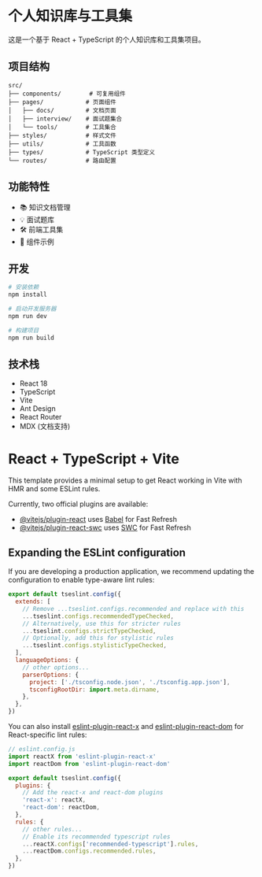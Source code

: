 # 个人知识库与工具集

这是一个基于 React + TypeScript 的个人知识库和工具集项目。

## 项目结构

```
src/
├── components/        # 可复用组件
├── pages/            # 页面组件
│   ├── docs/         # 文档页面
│   ├── interview/    # 面试题集合
│   └── tools/        # 工具集合
├── styles/           # 样式文件
├── utils/            # 工具函数
├── types/            # TypeScript 类型定义
└── routes/           # 路由配置
```

## 功能特性

- 📚 知识文档管理
- 💡 面试题库
- 🛠 前端工具集
- 🧩 组件示例

## 开发

```bash
# 安装依赖
npm install

# 启动开发服务器
npm run dev

# 构建项目
npm run build
```

## 技术栈

- React 18
- TypeScript
- Vite
- Ant Design
- React Router
- MDX (文档支持)

# React + TypeScript + Vite

This template provides a minimal setup to get React working in Vite with HMR and some ESLint rules.

Currently, two official plugins are available:

- [@vitejs/plugin-react](https://github.com/vitejs/vite-plugin-react/blob/main/packages/plugin-react) uses [Babel](https://babeljs.io/) for Fast Refresh
- [@vitejs/plugin-react-swc](https://github.com/vitejs/vite-plugin-react/blob/main/packages/plugin-react-swc) uses [SWC](https://swc.rs/) for Fast Refresh

## Expanding the ESLint configuration

If you are developing a production application, we recommend updating the configuration to enable type-aware lint rules:

```js
export default tseslint.config({
  extends: [
    // Remove ...tseslint.configs.recommended and replace with this
    ...tseslint.configs.recommendedTypeChecked,
    // Alternatively, use this for stricter rules
    ...tseslint.configs.strictTypeChecked,
    // Optionally, add this for stylistic rules
    ...tseslint.configs.stylisticTypeChecked,
  ],
  languageOptions: {
    // other options...
    parserOptions: {
      project: ['./tsconfig.node.json', './tsconfig.app.json'],
      tsconfigRootDir: import.meta.dirname,
    },
  },
})
```

You can also install [eslint-plugin-react-x](https://github.com/Rel1cx/eslint-react/tree/main/packages/plugins/eslint-plugin-react-x) and [eslint-plugin-react-dom](https://github.com/Rel1cx/eslint-react/tree/main/packages/plugins/eslint-plugin-react-dom) for React-specific lint rules:

```js
// eslint.config.js
import reactX from 'eslint-plugin-react-x'
import reactDom from 'eslint-plugin-react-dom'

export default tseslint.config({
  plugins: {
    // Add the react-x and react-dom plugins
    'react-x': reactX,
    'react-dom': reactDom,
  },
  rules: {
    // other rules...
    // Enable its recommended typescript rules
    ...reactX.configs['recommended-typescript'].rules,
    ...reactDom.configs.recommended.rules,
  },
})
```
